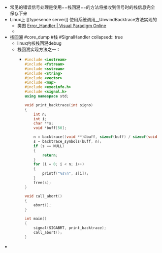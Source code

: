 - 常见的错误信号处理是使用==栈回溯==的方法将接收到信号时的栈信息完全保存下来
- Linux上 [[typesence server]] 使用系统调用__UnwindBacktrace方法实现的
	- 类图 [Error_Handler | Visual Paradigm Online](https://online.visual-paradigm.com/w/zqhshvxu/diagrams/#diagram:workspace=zqhshvxu&proj=0&id=2&type=ClassDiagram)
	-
- [栈回溯](https://cloud.tencent.com/developer/article/1518094) #core_dump #栈 #SignalHandler
  collapsed:: true
	- linux内核栈回溯debug
	- 栈回溯实现方法之一：
		- ```cpp
		  #include <iostream>
		  #include <fstream>
		  #include <sstream>
		  #include <string>
		  #include <vector>
		  #include <map>
		  #include <execinfo.h>
		  #include <signal.h>
		  using namespace std;
		  
		  void print_backtrace(int signo)
		  {
		      int n;
		      int i;
		      char **s;
		      void *buff[50];
		  
		      n = backtrace((void **)&buff, sizeof(buff) / sizeof(void *));
		      s = backtrace_symbols(buff, n);
		      if (s == NULL)
		      {
		          return;
		      }
		      for (i = 0; i < n; i++)
		      {
		          printf("%s\n", s[i]);
		      }
		      free(s);
		  }
		  
		  void call_abort()
		  {
		      abort();
		  }
		  
		  int main()
		  {
		      signal(SIGABRT, print_backtrace);
		      call_abort();
		  }
		  ```
-